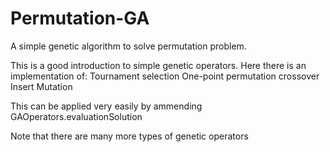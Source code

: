 # Permutation-GA 

A simple genetic algorithm to solve permutation problem.

This is a good introduction to simple genetic operators. Here there is an implementation of:
Tournament selection
One-point permutation crossover
Insert Mutation

This can be applied very easily by ammending GAOperators.evaluationSolution 

Note that there are many more types of genetic operators
